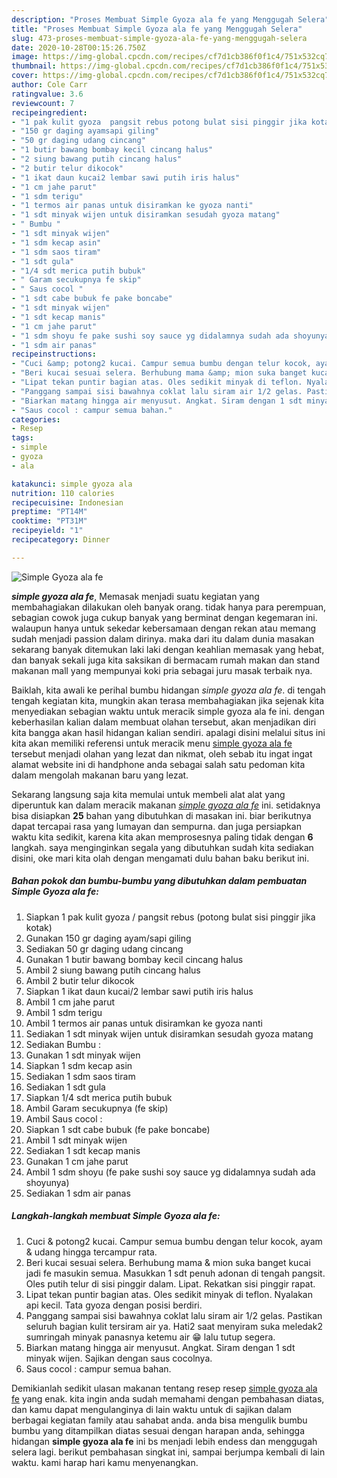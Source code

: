 ```yaml
---
description: "Proses Membuat Simple Gyoza ala fe yang Menggugah Selera"
title: "Proses Membuat Simple Gyoza ala fe yang Menggugah Selera"
slug: 473-proses-membuat-simple-gyoza-ala-fe-yang-menggugah-selera
date: 2020-10-28T00:15:26.750Z
image: https://img-global.cpcdn.com/recipes/cf7d1cb386f0f1c4/751x532cq70/simple-gyoza-ala-fe-foto-resep-utama.jpg
thumbnail: https://img-global.cpcdn.com/recipes/cf7d1cb386f0f1c4/751x532cq70/simple-gyoza-ala-fe-foto-resep-utama.jpg
cover: https://img-global.cpcdn.com/recipes/cf7d1cb386f0f1c4/751x532cq70/simple-gyoza-ala-fe-foto-resep-utama.jpg
author: Cole Carr
ratingvalue: 3.6
reviewcount: 7
recipeingredient:
- "1 pak kulit gyoza  pangsit rebus potong bulat sisi pinggir jika kotak"
- "150 gr daging ayamsapi giling"
- "50 gr daging udang cincang"
- "1 butir bawang bombay kecil cincang halus"
- "2 siung bawang putih cincang halus"
- "2 butir telur dikocok"
- "1 ikat daun kucai2 lembar sawi putih iris halus"
- "1 cm jahe parut"
- "1 sdm terigu"
- "1 termos air panas untuk disiramkan ke gyoza nanti"
- "1 sdt minyak wijen untuk disiramkan sesudah gyoza matang"
- " Bumbu "
- "1 sdt minyak wijen"
- "1 sdm kecap asin"
- "1 sdm saos tiram"
- "1 sdt gula"
- "1/4 sdt merica putih bubuk"
- " Garam secukupnya fe skip"
- " Saus cocol "
- "1 sdt cabe bubuk fe pake boncabe"
- "1 sdt minyak wijen"
- "1 sdt kecap manis"
- "1 cm jahe parut"
- "1 sdm shoyu fe pake sushi soy sauce yg didalamnya sudah ada shoyunya"
- "1 sdm air panas"
recipeinstructions:
- "Cuci &amp; potong2 kucai. Campur semua bumbu dengan telur kocok, ayam &amp; udang hingga tercampur rata."
- "Beri kucai sesuai selera. Berhubung mama &amp; mion suka banget kucai jadi fe masukin semua. Masukkan 1 sdt penuh adonan di tengah pangsit. Oles putih telur di sisi pinggir dalam. Lipat. Rekatkan sisi pinggir rapat."
- "Lipat tekan puntir bagian atas. Oles sedikit minyak di teflon. Nyalakan api kecil. Tata gyoza dengan posisi berdiri."
- "Panggang sampai sisi bawahnya coklat lalu siram air 1/2 gelas. Pastikan seluruh bagian kulit tersiram air ya. Hati2 saat menyiram suka meledak2 sumringah minyak panasnya ketemu air 😁 lalu tutup segera."
- "Biarkan matang hingga air menyusut. Angkat. Siram dengan 1 sdt minyak wijen. Sajikan dengan saus cocolnya."
- "Saus cocol : campur semua bahan."
categories:
- Resep
tags:
- simple
- gyoza
- ala

katakunci: simple gyoza ala 
nutrition: 110 calories
recipecuisine: Indonesian
preptime: "PT14M"
cooktime: "PT31M"
recipeyield: "1"
recipecategory: Dinner

---
```



![Simple Gyoza ala fe](https://img-global.cpcdn.com/recipes/cf7d1cb386f0f1c4/751x532cq70/simple-gyoza-ala-fe-foto-resep-utama.jpg)

<b><i>simple gyoza ala fe</i></b>, Memasak menjadi suatu kegiatan yang membahagiakan dilakukan oleh banyak orang. tidak hanya para perempuan, sebagian cowok juga cukup banyak yang berminat dengan kegemaran ini. walaupun hanya untuk sekedar kebersamaan dengan rekan atau memang sudah menjadi passion dalam dirinya. maka dari itu dalam dunia masakan sekarang banyak ditemukan laki laki dengan keahlian memasak yang hebat, dan banyak sekali juga kita saksikan di bermacam rumah makan dan stand makanan mall yang mempunyai koki pria sebagai juru masak terbaik nya.

Baiklah, kita awali ke perihal bumbu hidangan <i>simple gyoza ala fe</i>. di tengah tengah kegiatan kita, mungkin akan terasa membahagiakan jika sejenak kita menyediakan sebagian waktu untuk meracik simple gyoza ala fe ini. dengan keberhasilan kalian dalam membuat olahan tersebut, akan menjadikan diri kita bangga akan hasil hidangan kalian sendiri. apalagi disini melalui situs ini kita akan memiliki referensi untuk meracik menu <u>simple gyoza ala fe</u> tersebut menjadi olahan yang lezat dan nikmat, oleh sebab itu ingat ingat alamat website ini di handphone anda sebagai salah satu pedoman kita dalam mengolah makanan baru yang lezat.




Sekarang langsung saja kita memulai untuk membeli alat alat yang diperuntuk kan dalam meracik makanan <u><i>simple gyoza ala fe</i></u> ini. setidaknya bisa disiapkan <b>25</b> bahan yang dibutuhkan di masakan ini. biar berikutnya dapat tercapai rasa yang lumayan dan sempurna. dan juga persiapkan waktu kita sedikit, karena kita akan memprosesnya paling tidak dengan <b>6</b> langkah. saya menginginkan segala yang dibutuhkan sudah kita sediakan disini, oke mari kita olah dengan mengamati dulu bahan baku berikut ini.

<!--inarticleads1-->

##### Bahan pokok dan bumbu-bumbu yang dibutuhkan dalam pembuatan Simple Gyoza ala fe:

1. Siapkan 1 pak kulit gyoza / pangsit rebus (potong bulat sisi pinggir jika kotak)
1. Gunakan 150 gr daging ayam/sapi giling
1. Sediakan 50 gr daging udang cincang
1. Gunakan 1 butir bawang bombay kecil cincang halus
1. Ambil 2 siung bawang putih cincang halus
1. Ambil 2 butir telur dikocok
1. Siapkan 1 ikat daun kucai/2 lembar sawi putih iris halus
1. Ambil 1 cm jahe parut
1. Ambil 1 sdm terigu
1. Ambil 1 termos air panas untuk disiramkan ke gyoza nanti
1. Sediakan 1 sdt minyak wijen untuk disiramkan sesudah gyoza matang
1. Sediakan  Bumbu :
1. Gunakan 1 sdt minyak wijen
1. Siapkan 1 sdm kecap asin
1. Sediakan 1 sdm saos tiram
1. Sediakan 1 sdt gula
1. Siapkan 1/4 sdt merica putih bubuk
1. Ambil  Garam secukupnya (fe skip)
1. Ambil  Saus cocol :
1. Siapkan 1 sdt cabe bubuk (fe pake boncabe)
1. Ambil 1 sdt minyak wijen
1. Sediakan 1 sdt kecap manis
1. Gunakan 1 cm jahe parut
1. Ambil 1 sdm shoyu (fe pake sushi soy sauce yg didalamnya sudah ada shoyunya)
1. Sediakan 1 sdm air panas




<!--inarticleads2-->

##### Langkah-langkah membuat Simple Gyoza ala fe:

1. Cuci &amp; potong2 kucai. Campur semua bumbu dengan telur kocok, ayam &amp; udang hingga tercampur rata.
1. Beri kucai sesuai selera. Berhubung mama &amp; mion suka banget kucai jadi fe masukin semua. Masukkan 1 sdt penuh adonan di tengah pangsit. Oles putih telur di sisi pinggir dalam. Lipat. Rekatkan sisi pinggir rapat.
1. Lipat tekan puntir bagian atas. Oles sedikit minyak di teflon. Nyalakan api kecil. Tata gyoza dengan posisi berdiri.
1. Panggang sampai sisi bawahnya coklat lalu siram air 1/2 gelas. Pastikan seluruh bagian kulit tersiram air ya. Hati2 saat menyiram suka meledak2 sumringah minyak panasnya ketemu air 😁 lalu tutup segera.
1. Biarkan matang hingga air menyusut. Angkat. Siram dengan 1 sdt minyak wijen. Sajikan dengan saus cocolnya.
1. Saus cocol : campur semua bahan.




Demikianlah sedikit ulasan makanan tentang resep resep <u>simple gyoza ala fe</u> yang enak. kita ingin anda sudah memahami dengan pembahasan diatas, dan kamu dapat mengulanginya di lain waktu untuk di sajikan dalam berbagai kegiatan family atau sahabat anda. anda bisa mengulik bumbu bumbu yang ditampilkan diatas sesuai dengan harapan anda, sehingga hidangan <b>simple gyoza ala fe</b> ini bs menjadi lebih endess dan menggugah selera lagi. berikut pembahasan singkat ini, sampai berjumpa kembali di lain waktu. kami harap hari kamu menyenangkan.
